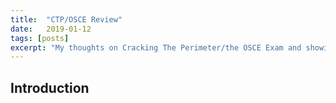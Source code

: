 ```yaml
---
title:  "CTP/OSCE Review"
date:   2019-01-12
tags: [posts]
excerpt: "My thoughts on Cracking The Perimeter/the OSCE Exam and showing you must learn to walk before you can run."
---
```

Introduction
---
